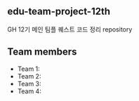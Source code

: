 ## edu-team-project-12th
GH 12기 메인 팀플 퀘스트 코드 정리 repository




## Team members
- Team 1:
- Team 2: 
- Team 3: 
- Team 4: 